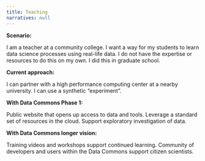```yaml
---
title: Teaching
narratives: null
---
```

**Scenario:**

I am a teacher at a community college. I want a way for my students to
learn data science processes using real-life data. I do not have the
expertise or resources to do this on my own. I did this in graduate
school.

**Current approach:**

I can partner with a high performance computing center at a nearby
university. I can use a synthetic “experiment”.

**With Data Commons Phase 1:**

Public website that opens up access to data and tools. Leverage a
standard set of resources in the cloud. Support exploratory
investigation of data.

**With Data Commons longer vision:**

Training videos and workshops support continued learning. Community of
developers and users within the Data Commons support citizen
scientists.
